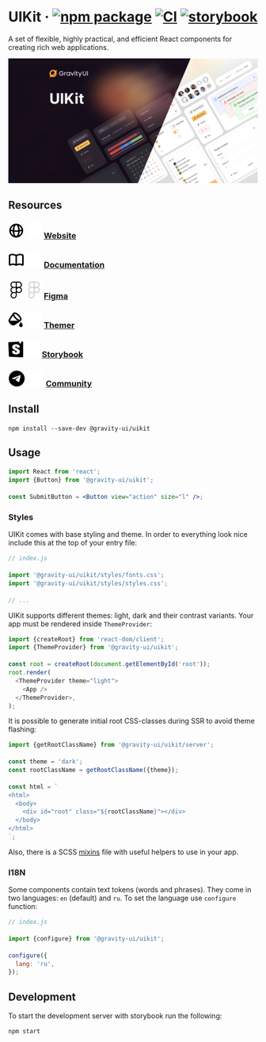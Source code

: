 # UIKit &middot; [![npm package](https://img.shields.io/npm/v/@gravity-ui/uikit)](https://www.npmjs.com/package/@gravity-ui/uikit) [![CI](https://img.shields.io/github/actions/workflow/status/gravity-ui/uikit/.github/workflows/ci.yml?branch=main&label=CI&logo=github)](https://github.com/gravity-ui/uikit/actions/workflows/ci.yml?query=branch:main) [![storybook](https://img.shields.io/badge/Storybook-deployed-ff4685)](https://preview.gravity-ui.com/uikit/)

A set of flexible, highly practical, and efficient React components for creating rich web applications.

<!--GITHUB_BLOCK-->

![Cover image](https://raw.githubusercontent.com/gravity-ui/uikit/main/docs/assets/uikit_cover.png)

## Resources

### ![Globe Logo Light](https://raw.githubusercontent.com/gravity-ui/uikit/main/docs/assets/globe_light.svg#gh-light-mode-only) ![Globe Logo Dark](https://raw.githubusercontent.com/gravity-ui/uikit/main/docs/assets/globe_dark.svg#gh-dark-mode-only) [Website](https://gravity-ui.com)

### ![Documentation Logo Light](https://raw.githubusercontent.com/gravity-ui/uikit/main/docs/assets/book-open_light.svg#gh-light-mode-only) ![Documentation Logo Dark](https://raw.githubusercontent.com/gravity-ui/uikit/main/docs/assets/book-open_dark.svg#gh-dark-mode-only) [Documentation](https://gravity-ui.com/components/uikit/alert)

### ![Figma Logo Light](https://raw.githubusercontent.com/gravity-ui/uikit/main/docs/assets/figma_light.svg#gh-light-mode-only) ![Figma Logo Dark](https://raw.githubusercontent.com/gravity-ui/uikit/main/docs/assets/figma_dark.svg#gh-dark-mode-only) [Figma](<https://www.figma.com/community/file/1271150067798118027/Gravity-UI-Design-System-(Beta)>)

### ![Themer Logo Light](https://raw.githubusercontent.com/gravity-ui/uikit/main/docs/assets/bucket-paint_light.svg#gh-light-mode-only) ![Themer Logo Dark](https://raw.githubusercontent.com/gravity-ui/uikit/main/docs/assets/bucket-paint_dark.svg#gh-dark-mode-only) [Themer](https://gravity-ui.com/themer)

### ![Storybook Logo Light](https://raw.githubusercontent.com/gravity-ui/uikit/main/docs/assets/storybook_light.svg#gh-light-mode-only) ![Storybook Logo Dark](https://raw.githubusercontent.com/gravity-ui/uikit/main/docs/assets/storybook_dark.svg#gh-dark-mode-only) [Storybook](https://preview.gravity-ui.com/uikit/)

### ![Community Logo Light](https://raw.githubusercontent.com/gravity-ui/uikit/main/docs/assets/telegram_light.svg#gh-light-mode-only) ![Community Logo Dark](https://raw.githubusercontent.com/gravity-ui/uikit/main/docs/assets/telegram_dark.svg#gh-dark-mode-only) [Community](https://t.me/gravity_ui)

<!--/GITHUB_BLOCK-->

## Install

```shell
npm install --save-dev @gravity-ui/uikit
```

## Usage

```jsx
import React from 'react';
import {Button} from '@gravity-ui/uikit';

const SubmitButton = <Button view="action" size="l" />;
```

### Styles

UIKit comes with base styling and theme. In order to everything look nice include this at the top of your entry file:

```js
// index.js

import '@gravity-ui/uikit/styles/fonts.css';
import '@gravity-ui/uikit/styles/styles.css';

// ...
```

UIKit supports different themes: light, dark and their contrast variants. Your app must be rendered inside `ThemeProvider`:

```js
import {createRoot} from 'react-dom/client';
import {ThemeProvider} from '@gravity-ui/uikit';

const root = createRoot(document.getElementById('root'));
root.render(
  <ThemeProvider theme="light">
    <App />
  </ThemeProvider>,
);
```

It is possible to generate initial root CSS-classes during SSR to avoid theme flashing:

```js
import {getRootClassName} from '@gravity-ui/uikit/server';

const theme = 'dark';
const rootClassName = getRootClassName({theme});

const html = `
<html>
  <body>
    <div id="root" class="${rootClassName}"></div>
  </body>
</html>
`;
```

Also, there is a SCSS [mixins](styles/mixins.scss) file with useful helpers to use in your app.

### I18N

Some components contain text tokens (words and phrases). They come in two languages: `en` (default) and `ru`.
To set the language use `configure` function:

```js
// index.js

import {configure} from '@gravity-ui/uikit';

configure({
  lang: 'ru',
});
```

## Development

To start the development server with storybook run the following:

```shell
npm start
```
